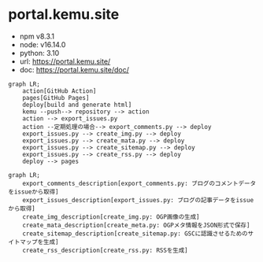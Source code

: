 # portal.kemu.site

- npm v8.3.1
- node: v16.14.0
- python: 3.10
- url: https://portal.kemu.site/
- doc: https://portal.kemu.site/doc/

```mermaid
graph LR;
	action[GitHub Action]
	pages[GitHub Pages]
	deploy[build and generate html]
	kemu --push--> repository --> action
	action --> export_issues.py
	action --定期処理の場合--> export_comments.py --> deploy
	export_issues.py --> create_img.py --> deploy
	export_issues.py --> create_mata.py --> deploy
	export_issues.py --> create_sitemap.py --> deploy
	export_issues.py --> create_rss.py --> deploy
	deploy --> pages
```

```mermaid
graph LR;
	export_comments_description[export_comments.py: ブログのコメントデータをissueから取得]
	export_issues_description[export_issues.py: ブログの記事データをissueから取得]
	create_img_description[create_img.py: OGP画像の生成]
	create_mata_description[create_meta.py: OGPメタ情報をJSON形式で保存]
	create_sitemap_description[create_sitemap.py: GSCに認識させるためのサイトマップを生成]
	create_rss_description[create_rss.py: RSSを生成]
```
